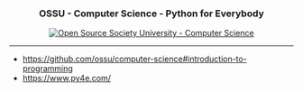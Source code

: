 <h3 align="center">OSSU - Computer Science - Python for Everybody</h3>

<div align="center">

[![Open Source Society University - Computer Science](https://img.shields.io/badge/OSSU-computer--science-blue.svg)](https://github.com/ossu/computer-science)

</div>

---

- https://github.com/ossu/computer-science#introduction-to-programming
- https://www.py4e.com/
